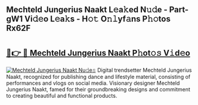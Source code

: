 ## Mechteld Jungerius Naakt L𝚎a𝚔ed N𝚞𝚍e - Part-gW1 Vi𝚍𝚎o L𝚎a𝚔s - H𝚘𝚝 O𝚗𝚕yf𝚊ns P𝚑𝚘tos Rx62F

# <h2><a href="http://kfeeq5l.oniu.top/?m=Mechteld+Jungerius+Naakt">🔗👉 🔴 Mechteld Jungerius Naakt P𝚑ot𝚘𝚜 V𝚒d𝚎o</a></h2>

[![Mechteld Jungerius Naakt Nu𝚍e𝚜](https://i.imgur.com/0qMVB7G.gif)](http://kfeeq5l.oniu.top/?m=Mechteld+Jungerius+Naakt)
Digital trendsetter Mechteld Jungerius Naakt, recognized for publishing dance and lifestyle material, consisting of performances and vlogs on social media. Visionary designer Mechteld Jungerius Naakt, famed for their groundbreaking designs and commitment to creating beautiful and functional products.  

